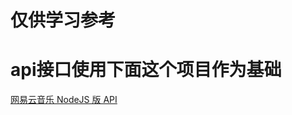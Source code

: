 # 仅供学习参考
# api接口使用下面这个项目作为基础
[网易云音乐 NodeJS 版 API](https://binaryify.github.io/NeteaseCloudMusicApi/#/)

